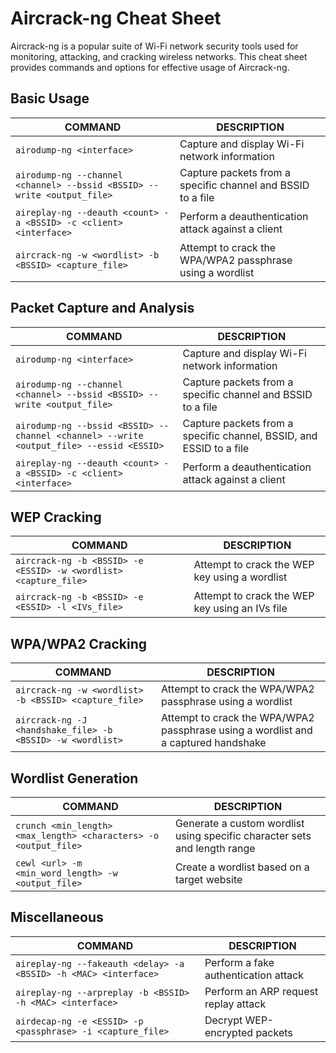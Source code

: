 # Aircrack-ng Cheat Sheet

Aircrack-ng is a popular suite of Wi-Fi network security tools used for monitoring, attacking, and cracking wireless networks. This cheat sheet provides commands and options for effective usage of Aircrack-ng.

## Basic Usage

COMMAND | DESCRIPTION
---|---
`airodump-ng <interface>` | Capture and display Wi-Fi network information
`airodump-ng --channel <channel> --bssid <BSSID> --write <output_file>` | Capture packets from a specific channel and BSSID to a file
`aireplay-ng --deauth <count> -a <BSSID> -c <client> <interface>` | Perform a deauthentication attack against a client
`aircrack-ng -w <wordlist> -b <BSSID> <capture_file>` | Attempt to crack the WPA/WPA2 passphrase using a wordlist

## Packet Capture and Analysis

COMMAND | DESCRIPTION
---|---
`airodump-ng <interface>` | Capture and display Wi-Fi network information
`airodump-ng --channel <channel> --bssid <BSSID> --write <output_file>` | Capture packets from a specific channel and BSSID to a file
`airodump-ng --bssid <BSSID> --channel <channel> --write <output_file> --essid <ESSID>` | Capture packets from a specific channel, BSSID, and ESSID to a file
`aireplay-ng --deauth <count> -a <BSSID> -c <client> <interface>` | Perform a deauthentication attack against a client

## WEP Cracking

COMMAND | DESCRIPTION
---|---
`aircrack-ng -b <BSSID> -e <ESSID> -w <wordlist> <capture_file>` | Attempt to crack the WEP key using a wordlist
`aircrack-ng -b <BSSID> -e <ESSID> -l <IVs_file>` | Attempt to crack the WEP key using an IVs file

## WPA/WPA2 Cracking

COMMAND | DESCRIPTION
---|---
`aircrack-ng -w <wordlist> -b <BSSID> <capture_file>` | Attempt to crack the WPA/WPA2 passphrase using a wordlist
`aircrack-ng -J <handshake_file> -b <BSSID> -w <wordlist>` | Attempt to crack the WPA/WPA2 passphrase using a wordlist and a captured handshake

## Wordlist Generation

COMMAND | DESCRIPTION
---|---
`crunch <min_length> <max_length> <characters> -o <output_file>` | Generate a custom wordlist using specific character sets and length range
`cewl <url> -m <min_word_length> -w <output_file>` | Create a wordlist based on a target website

## Miscellaneous

COMMAND | DESCRIPTION
---|---
`aireplay-ng --fakeauth <delay> -a <BSSID> -h <MAC> <interface>` | Perform a fake authentication attack
`aireplay-ng --arpreplay -b <BSSID> -h <MAC> <interface>` | Perform an ARP request replay attack
`airdecap-ng -e <ESSID> -p <passphrase> -i <capture_file>` | Decrypt WEP-encrypted packets

